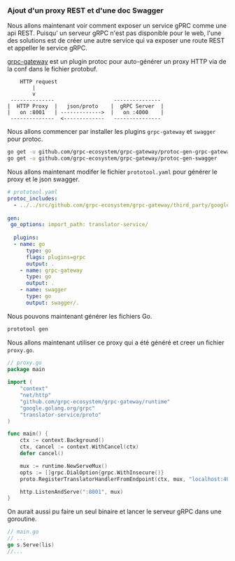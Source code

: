 ### Ajout d'un proxy REST et d'une doc Swagger

Nous allons maintenant voir comment exposer un service gPRC comme une api REST.
Puisqu' un serveur gRPC n'est pas disponible pour le web, l'une des solutions est de créer une autre service qui va exposer une route REST et appeller le service gRPC.

[grpc-gateway](https://github.com/grpc-ecosystem/grpc-gateway) est un plugin protoc pour auto-générer un proxy HTTP via de la conf dans le fichier protobuf.
```
    HTTP request
        |
        v
 --------------                   ---------------
|  HTTP Proxy  |   json/proto    |  gRPC Server  |
|   on :8001   | ------------->  |   on :4000    |
 --------------  <-------------   ---------------
```
Nous allons commencer par installer les plugins `grpc-gateway` et `swagger` pour protoc.
```bash
go get -u github.com/grpc-ecosystem/grpc-gateway/protoc-gen-grpc-gateway
go get -u github.com/grpc-ecosystem/grpc-gateway/protoc-gen-swagger
```
Nous allons maintenant modifer le fichier `prototool.yaml` pour générer le proxy et le json swagger.
```yaml
# prototool.yaml
protoc_includes:  
  - ../../src/github.com/grpc-ecosystem/grpc-gateway/third_party/googleapis  
  
gen:  
 go_options: import_path: translator-service/  
  
  plugins:  
  - name: go  
      type: go  
      flags: plugins=grpc  
      output: .  
    - name: grpc-gateway  
      type: go  
      output: .  
    - name: swagger  
      type: go  
      output: swagger/.
```
Nous pouvons maintenant générer les fichiers Go.
```bash
prototool gen
```
Nous allons maintenant utiliser ce proxy qui a été généré et creer un fichier `proxy.go`.
```go
// proxy.go
package main  
  
import (  
	"context"  
	"net/http"
	"github.com/grpc-ecosystem/grpc-gateway/runtime"
	"google.golang.org/grpc"
	"translator-service/proto"
)  

func main() {  
	ctx := context.Background()  
	ctx, cancel := context.WithCancel(ctx)  
	defer cancel()  

	mux := runtime.NewServeMux()  
	opts := []grpc.DialOption{grpc.WithInsecure()}  
	proto.RegisterTranslatorHandlerFromEndpoint(ctx, mux, "localhost:4000", opts)  

	http.ListenAndServe(":8001", mux)  
}
```
On aurait  aussi pu faire un seul binaire et lancer le serveur gRPC dans une goroutine.
```go
// main.go
// ...
go s.Serve(lis)
//...
```
